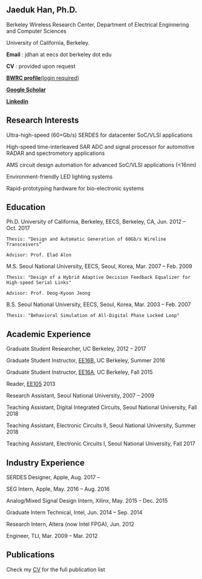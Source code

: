 ## Jaeduk Han, Ph.D.

Berkeley Wireless Research Center, Department of Electrical Enginnering and Computer Sciences

University of California, Berkeley.

**Email** : jdhan at eecs dot berkeley dot edu

**CV** : provided upon request

[**BWRC profile**(login required)](https://bwrc.eecs.berkeley.edu/user/jaeduk-han)

**[Google Scholar](https://scholar.google.com/citations?user=l3DrF84AAAAJ&hl=en)**

**[Linkedin](https://www.linkedin.com/in/jaeduk-han-98b20930)**


## Research Interests

Ultra-high-speed (60+Gb/s) SERDES for datacenter SoC/VLSI applications

High-speed time-interleaved SAR ADC and signal processor for automotive RADAR and spectrometory applications

AMS circuit design automation for advanced SoC/VLSI applications (<16nm)

Environment-friendly LED lighting systems

Rapid-prototyping hardware for bio-electronic systems


## Education
Ph.D.	University of California, Berkeley, EECS, Berkeley, CA, Jun. 2012 – Oct. 2017

	Thesis: "Design and Automatic Generation of 60Gb/s Wireline Transceivers”

	Advisor: Prof. Elad Alon

M.S.	Seoul National University, EECS, Seoul, Korea,	Mar. 2007 – Feb. 2009

	Thesis: "Design of a Hybrid Adaptive Decision Feedback Equalizer for High-speed Serial Links"
	
	Advisor: Prof. Deog-Kyoon Jeong 
	
B.S.	Seoul National University, EECS, Seoul, Korea,	Mar. 2003 – Feb. 2007

	Thesis: "Behavioral Simulation of All-Digital Phase Locked Loop"


## Academic Experience

Graduate Student Researcher, UC Berkeley,	2012 – 2017

Graduate Student Instructor, [EE16B](http://inst.eecs.berkeley.edu/~ee16b/sp16/), UC Berkeley, Summer 2016

Graduate Student Instructor, [EE16A](http://inst.eecs.berkeley.edu/~ee16a/fa15/), UC Berkeley, Fall 2015

Reader, [EE105](http://www-inst.eecs.berkeley.edu/~ee105/archives.html)	2013

Research Assistant, Seoul National University, 2007 – 2009

Teaching Assistant, Digital Integrated Circuits, Seoul National University, Fall 2018

Teaching Assistant, Electronic Circuits II, Seoul National University, Summer 2018

Teaching Assistant, Electronic Circuits I, Seoul National University, Fall 2017


## Industry Experience

SERDES Designer, Apple,	Aug. 2017 –

SEG Intern, Apple, May. 2016 – Aug. 2016

Analog/Mixed Signal Design Intern, Xilinx, May. 2015 – Dec. 2015

Graduate Intern Technical, Intel, Jun. 2014 – Sep. 2014

Research Intern, Altera (now Intel FPGA), Jun. 2012

Engineer, TLI, Mar. 2009 – Mar. 2012

## Publications

Check my [CV](CV_JDHAN_180210.pdf) for the full publication list
